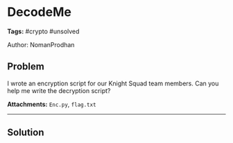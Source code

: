 # DecodeMe

**Tags:** #crypto #unsolved

Author: NomanProdhan

## Problem

I wrote an encryption script for our Knight Squad team members. Can you help me write the decryption script?

**Attachments:** `Enc.py`, `flag.txt`

---

## Solution


